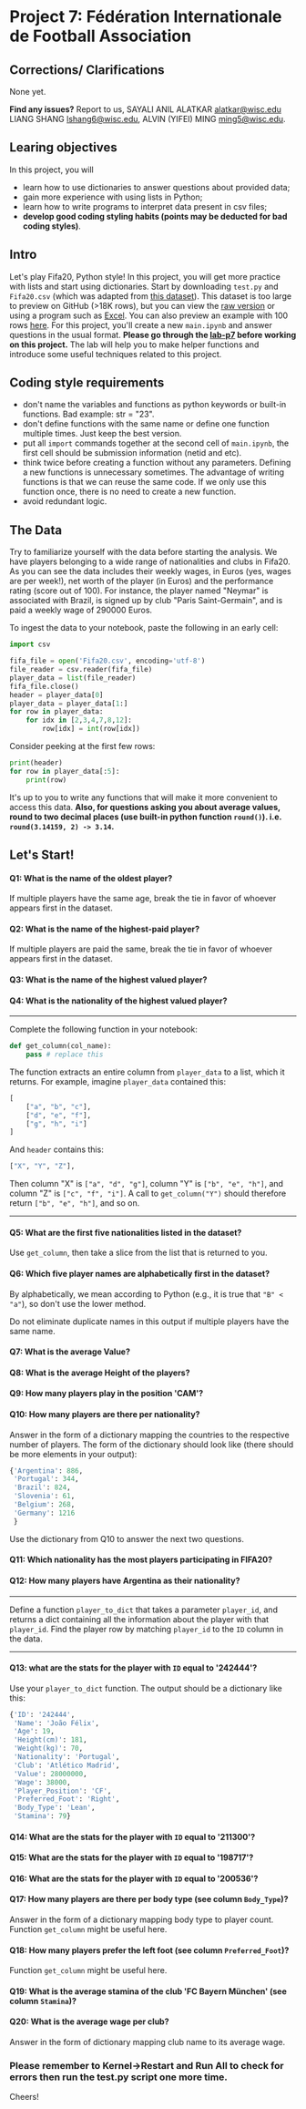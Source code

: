 # Project 7: Fédération Internationale de Football Association

## Corrections/ Clarifications

None yet.

**Find any issues?** Report to us, SAYALI ANIL ALATKAR <alatkar@wisc.edu>  LIANG SHANG <lshang6@wisc.edu>, ALVIN (YIFEI) MING <ming5@wisc.edu>.

<h2>Learing objectives </h2>

 In this project, you will

* learn how to use dictionaries to answer questions about provided data;
* gain more experience with using lists in Python;
* learn how to write programs to interpret data present in csv files;
* **develop good coding styling habits (points may be deducted for bad coding styles)**.


## Intro

Let's play Fifa20, Python style!  In this project, you will get more practice with lists and start using dictionaries.  Start by downloading `test.py` and `Fifa20.csv` (which was adapted from [this dataset](https://www.kaggle.com/stefanoleone992/fifa-20-complete-player-dataset#players_20.csv)). This dataset is too large to preview on GitHub (>18K rows), but you can view the [raw version](https://github.com/msyamkumar/cs220-f20-projects/blob/master/p7/Fifa20.csv) or using a program such as [Excel](https://github.com/msyamkumar/cs220-f20-projects/blob/master/p7/excel.md). You can also preview an example with 100 rows [here](https://github.com/msyamkumar/cs220-f20-projects/blob/master/p7/preview.csv). For this project, you'll create a new `main.ipynb` and answer questions in the usual format. **Please go through the [lab-p7](https://github.com/msyamkumar/cs220-f20-projects/tree/master/lab-p7) before working on this project.** The lab will help you to make helper functions and introduce some useful techniques related to this project.

<h2> Coding style requirements</h2>

* don't name the variables and functions as python keywords or built-in functions. Bad example: str = "23".
*  don't define functions with the same name or define one function multiple times. Just keep the best version.
*  put all `import` commands together at the second cell of `main.ipynb`, the first cell should be submission information (netid and etc).
* think twice before creating a function without any parameters. Defining a new functions is unnecessary sometimes. The advantage of writing functions is that we can reuse the same code. If we only use this function once, there is no need to create a new function.
* avoid redundant logic.

## The Data

Try to familiarize yourself with the data before starting the analysis. We have players belonging to a wide range of nationalities and clubs in Fifa20. As you can see the data includes their weekly wages, in Euros (yes, wages are per week!), net worth of the player (in Euros) and the performance rating (score out of 100). For instance, the player named "Neymar" is associated with Brazil, is signed up by club "Paris Saint-Germain", and is paid a weekly wage of 290000 Euros. 

To ingest the data to your notebook, paste the following in an early cell:

```python
import csv

fifa_file = open('Fifa20.csv', encoding='utf-8')
file_reader = csv.reader(fifa_file)
player_data = list(file_reader)
fifa_file.close()
header = player_data[0]
player_data = player_data[1:]
for row in player_data:
    for idx in [2,3,4,7,8,12]:
        row[idx] = int(row[idx])
```

Consider peeking at the first few rows:
```python
print(header)
for row in player_data[:5]:
    print(row)
```

It's up to you to write any functions that will make it more convenient to access this data. **Also, for questions asking you about average values, round to two decimal places (use built-in python function `round()`).  i.e. `round(3.14159, 2) -> 3.14`.**

## Let's Start!

#### Q1: What is the name of the oldest player?

If multiple players have the same age, break the tie in favor of whoever appears first in the dataset.

#### Q2: What is the name of the highest-paid player?

If multiple players are paid the same, break the tie in favor of whoever appears first in the dataset.

#### Q3: What is the name of the highest valued player?

#### Q4: What is the nationality of the highest valued player?

---

Complete the following function in your notebook:

```python
def get_column(col_name):
    pass # replace this
```

The function extracts an entire column from `player_data` to a list, which it returns.  For example, imagine `player_data` contained this:

```python
[
    ["a", "b", "c"],
    ["d", "e", "f"],
    ["g", "h", "i"]
]
```

And `header` contains this:

```python
["X", "Y", "Z"],
```

Then column "X" is `["a", "d", "g"]`, column "Y" is `["b", "e", "h"]`, and column "Z" is `["c", "f", "i"]`.  A call to `get_column("Y")` should therefore return `["b", "e", "h"]`, and so on.

----

#### Q5: What are the first five nationalities listed in the dataset?

Use `get_column`, then take a slice from the list that is returned to you.

#### Q6: Which five player names are alphabetically first in the dataset?

By alphabetically, we mean according to Python (e.g., it is true that `"B" < "a"`), so don't use the lower method.

Do not eliminate duplicate names in this output if multiple players have the same name.

#### Q7: What is the average Value?

#### Q8: What is the average Height of the players?

#### Q9: How many players play in the position 'CAM'?

#### Q10: How many players are there per nationality?

Answer in the form of a dictionary mapping the countries to the respective number of players. The form of the dictionary should look like (there should be more elements in your output):

```python
{'Argentina': 886,
 'Portugal': 344,
 'Brazil': 824,
 'Slovenia': 61,
 'Belgium': 268,
 'Germany': 1216
 }
```

Use the dictionary from Q10 to answer the next two questions.

#### Q11: Which nationality has the most players participating in FIFA20?

#### Q12: How many players have Argentina as their nationality?
----

Define a function `player_to_dict` that takes a parameter `player_id`, and returns a dict containing all the information about the player with that `player_id`. Find the player row by matching `player_id` to the `ID` column in the data.

---

#### Q13: what are the stats for the player with `ID` equal to '242444'?

Use your `player_to_dict` function.  The output should be a dictionary like this:

```python
{'ID': '242444',
 'Name': 'João Félix',
 'Age': 19,
 'Height(cm)': 181,
 'Weight(kg)': 70,
 'Nationality': 'Portugal',
 'Club': 'Atlético Madrid',
 'Value': 28000000,
 'Wage': 38000,
 'Player_Position': 'CF',
 'Preferred_Foot': 'Right',
 'Body_Type': 'Lean',
 'Stamina': 79}
```

#### Q14: What are the stats for the player with `ID` equal to '211300'?

#### Q15: What are the stats for the player with `ID` equal to '198717'?

#### Q16: What are the stats for the player with `ID` equal to '200536'?

#### Q17: How many players are there per body type (see column `Body_Type`)?
Answer in the form of a dictionary mapping body type to player count. Function `get_column` might be useful here.

#### Q18: How many players prefer the left foot (see column `Preferred_Foot`)?
Function `get_column` might be useful here.

#### Q19: What is the average stamina of the club 'FC Bayern München' (see column `Stamina`)?

#### Q20: What is the average wage per club?
Answer in the form of dictionary mapping club name to its average wage.

### Please remember to Kernel->Restart and Run All to check for errors then run the test.py script one more time.

Cheers!

